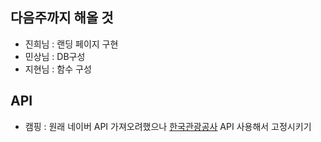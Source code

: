 ## 다음주까지 해올 것

- 진희님 : 랜딩 페이지 구현
- 민상님 : DB구성
- 지현님 : 함수 구성

## API

- 캠핑 : 원래 네이버 API 가져오려했으나 [한국관광공사](https://www.gocamping.or.kr/camp/recomend/list.do) API 사용해서 고정시키기
